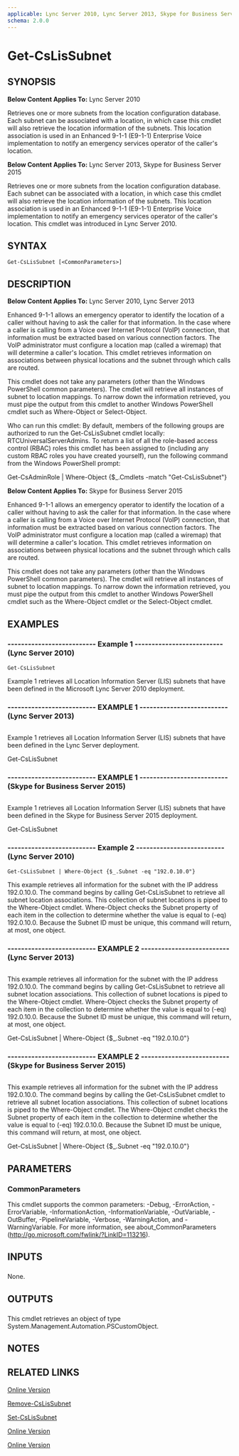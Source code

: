 ```yaml
---
applicable: Lync Server 2010, Lync Server 2013, Skype for Business Server 2015
schema: 2.0.0
---
```


# Get-CsLisSubnet

## SYNOPSIS
**Below Content Applies To:** Lync Server 2010

Retrieves one or more subnets from the location configuration database.
Each subnet can be associated with a location, in which case this cmdlet will also retrieve the location information of the subnets.
This location association is used in an Enhanced 9-1-1 (E9-1-1) Enterprise Voice implementation to notify an emergency services operator of the caller's location.

**Below Content Applies To:** Lync Server 2013, Skype for Business Server 2015

Retrieves one or more subnets from the location configuration database.
Each subnet can be associated with a location, in which case this cmdlet will also retrieve the location information of the subnets.
This location association is used in an Enhanced 9-1-1 (E9-1-1) Enterprise Voice implementation to notify an emergency services operator of the caller's location.
This cmdlet was introduced in Lync Server 2010.



## SYNTAX

```
Get-CsLisSubnet [<CommonParameters>]
```

## DESCRIPTION
**Below Content Applies To:** Lync Server 2010, Lync Server 2013

Enhanced 9-1-1 allows an emergency operator to identify the location of a caller without having to ask the caller for that information.
In the case where a caller is calling from a Voice over Internet Protocol (VoIP) connection, that information must be extracted based on various connection factors.
The VoIP administrator must configure a location map (called a wiremap) that will determine a caller's location.
This cmdlet retrieves information on associations between physical locations and the subnet through which calls are routed.

This cmdlet does not take any parameters (other than the Windows PowerShell common parameters).
The cmdlet will retrieve all instances of subnet to location mappings.
To narrow down the information retrieved, you must pipe the output from this cmdlet to another Windows PowerShell cmdlet such as Where-Object or Select-Object.

Who can run this cmdlet: By default, members of the following groups are authorized to run the Get-CsLisSubnet cmdlet locally: RTCUniversalServerAdmins.
To return a list of all the role-based access control (RBAC) roles this cmdlet has been assigned to (including any custom RBAC roles you have created yourself), run the following command from the Windows PowerShell prompt:

Get-CsAdminRole | Where-Object {$_.Cmdlets -match "Get-CsLisSubnet"}

**Below Content Applies To:** Skype for Business Server 2015

Enhanced 9-1-1 allows an emergency operator to identify the location of a caller without having to ask the caller for that information.
In the case where a caller is calling from a Voice over Internet Protocol (VoIP) connection, that information must be extracted based on various connection factors.
The VoIP administrator must configure a location map (called a wiremap) that will determine a caller's location.
This cmdlet retrieves information on associations between physical locations and the subnet through which calls are routed.

This cmdlet does not take any parameters (other than the Windows PowerShell common parameters).
The cmdlet will retrieve all instances of subnet to location mappings.
To narrow down the information retrieved, you must pipe the output from this cmdlet to another Windows PowerShell cmdlet such as the Where-Object cmdlet or the Select-Object cmdlet.



## EXAMPLES

### -------------------------- Example 1 -------------------------- (Lync Server 2010)
```
Get-CsLisSubnet
```

Example 1 retrieves all Location Information Server (LIS) subnets that have been defined in the Microsoft Lync Server 2010 deployment.

### -------------------------- EXAMPLE 1 -------------------------- (Lync Server 2013)
```

```

Example 1 retrieves all Location Information Server (LIS) subnets that have been defined in the Lync Server deployment.

Get-CsLisSubnet

### -------------------------- EXAMPLE 1 -------------------------- (Skype for Business Server 2015)
```

```

Example 1 retrieves all Location Information Server (LIS) subnets that have been defined in the Skype for Business Server 2015 deployment.

Get-CsLisSubnet

### -------------------------- Example 2 -------------------------- (Lync Server 2010)
```
Get-CsLisSubnet | Where-Object {$_.Subnet -eq "192.0.10.0"}
```

This example retrieves all information for the subnet with the IP address 192.0.10.0.
The command begins by calling Get-CsLisSubnet to retrieve all subnet location associations.
This collection of subnet locations is piped to the Where-Object cmdlet.
Where-Object checks the Subnet property of each item in the collection to determine whether the value is equal to (-eq) 192.0.10.0.
Because the Subnet ID must be unique, this command will return, at most, one object.

### -------------------------- EXAMPLE 2 -------------------------- (Lync Server 2013)
```

```

This example retrieves all information for the subnet with the IP address 192.0.10.0.
The command begins by calling Get-CsLisSubnet to retrieve all subnet location associations.
This collection of subnet locations is piped to the Where-Object cmdlet.
Where-Object checks the Subnet property of each item in the collection to determine whether the value is equal to (-eq) 192.0.10.0.
Because the Subnet ID must be unique, this command will return, at most, one object.

Get-CsLisSubnet | Where-Object {$_.Subnet -eq "192.0.10.0"}

### -------------------------- EXAMPLE 2 -------------------------- (Skype for Business Server 2015)
```

```

This example retrieves all information for the subnet with the IP address 192.0.10.0.
The command begins by calling the Get-CsLisSubnet cmdlet to retrieve all subnet location associations.
This collection of subnet locations is piped to the Where-Object cmdlet.
The Where-Object cmdlet checks the Subnet property of each item in the collection to determine whether the value is equal to (-eq) 192.0.10.0.
Because the Subnet ID must be unique, this command will return, at most, one object.

Get-CsLisSubnet | Where-Object {$_.Subnet -eq "192.0.10.0"}

## PARAMETERS

### CommonParameters
This cmdlet supports the common parameters: -Debug, -ErrorAction, -ErrorVariable, -InformationAction, -InformationVariable, -OutVariable, -OutBuffer, -PipelineVariable, -Verbose, -WarningAction, and -WarningVariable. For more information, see about_CommonParameters (http://go.microsoft.com/fwlink/?LinkID=113216).

## INPUTS

###  
None.

## OUTPUTS

###  
This cmdlet retrieves an object of type System.Management.Automation.PSCustomObject.

## NOTES

## RELATED LINKS

[Online Version](http://technet.microsoft.com/EN-US/library/670b50b9-a5ab-4b70-bdb9-bdf3c1b09d0b(OCS.14).aspx)

[Remove-CsLisSubnet]()

[Set-CsLisSubnet]()

[Online Version](http://technet.microsoft.com/EN-US/library/670b50b9-a5ab-4b70-bdb9-bdf3c1b09d0b(OCS.15).aspx)

[Online Version](http://technet.microsoft.com/EN-US/library/670b50b9-a5ab-4b70-bdb9-bdf3c1b09d0b(OCS.16).aspx)

